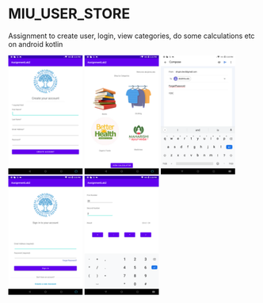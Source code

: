 # MIU_USER_STORE
Assignment to create user, login, view categories, do some calculations etc on android kotlin



<div style="display:inline"> 


 <img src="createUser.png" width="150" >
 <img src="categories.png" width="150" >
<img src="forgetPassword.png" width="150" >
 <img src="Screenshot_20230406_173220.png" width="150" >
  <img src="calculator.png" width="150" >
</div>
